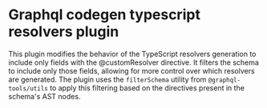 # Graphql codegen typescript resolvers plugin

This plugin modifies the behavior of the TypeScript resolvers generation to include only fields with the @customResolver directive.
It filters the schema to include only those fields, allowing for more control over which resolvers are generated.
The plugin uses the `filterSchema` utility from `@graphql-tools/utils` to apply this filtering based on the directives present in the schema's AST nodes.
